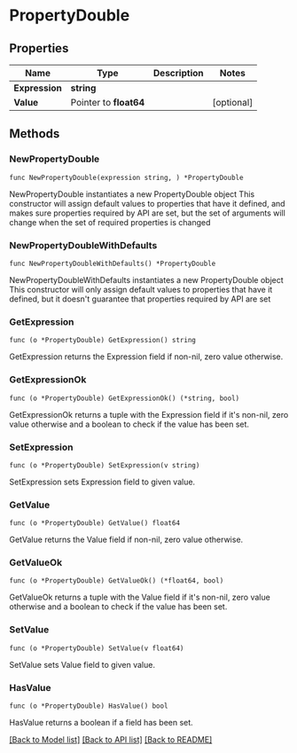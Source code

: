 # PropertyDouble

## Properties

Name | Type | Description | Notes
------------ | ------------- | ------------- | -------------
**Expression** | **string** |  | 
**Value** | Pointer to **float64** |  | [optional] 

## Methods

### NewPropertyDouble

`func NewPropertyDouble(expression string, ) *PropertyDouble`

NewPropertyDouble instantiates a new PropertyDouble object
This constructor will assign default values to properties that have it defined,
and makes sure properties required by API are set, but the set of arguments
will change when the set of required properties is changed

### NewPropertyDoubleWithDefaults

`func NewPropertyDoubleWithDefaults() *PropertyDouble`

NewPropertyDoubleWithDefaults instantiates a new PropertyDouble object
This constructor will only assign default values to properties that have it defined,
but it doesn't guarantee that properties required by API are set

### GetExpression

`func (o *PropertyDouble) GetExpression() string`

GetExpression returns the Expression field if non-nil, zero value otherwise.

### GetExpressionOk

`func (o *PropertyDouble) GetExpressionOk() (*string, bool)`

GetExpressionOk returns a tuple with the Expression field if it's non-nil, zero value otherwise
and a boolean to check if the value has been set.

### SetExpression

`func (o *PropertyDouble) SetExpression(v string)`

SetExpression sets Expression field to given value.


### GetValue

`func (o *PropertyDouble) GetValue() float64`

GetValue returns the Value field if non-nil, zero value otherwise.

### GetValueOk

`func (o *PropertyDouble) GetValueOk() (*float64, bool)`

GetValueOk returns a tuple with the Value field if it's non-nil, zero value otherwise
and a boolean to check if the value has been set.

### SetValue

`func (o *PropertyDouble) SetValue(v float64)`

SetValue sets Value field to given value.

### HasValue

`func (o *PropertyDouble) HasValue() bool`

HasValue returns a boolean if a field has been set.


[[Back to Model list]](../README.md#documentation-for-models) [[Back to API list]](../README.md#documentation-for-api-endpoints) [[Back to README]](../README.md)


